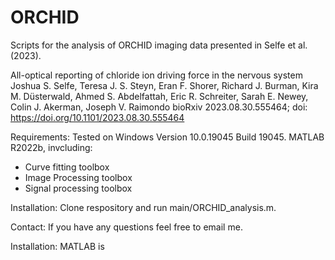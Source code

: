 # ORCHID
 Scripts for the analysis of ORCHID imaging data presented in Selfe et al. (2023).

All-optical reporting of chloride ion driving force in the nervous system
Joshua S. Selfe, Teresa J. S. Steyn, Eran F. Shorer, Richard J. Burman, Kira M. Düsterwald, Ahmed S. Abdelfattah, Eric R. Schreiter, Sarah E. Newey, Colin J. Akerman, Joseph V. Raimondo
bioRxiv 2023.08.30.555464; doi: https://doi.org/10.1101/2023.08.30.555464

Requirements:
Tested on Windows Version	10.0.19045 Build 19045. 
MATLAB R2022b, invcluding:
- Curve fitting toolbox
- Image Processing toolbox
- Signal processing toolbox

Installation:
Clone respository and run main/ORCHID_analysis.m.

Contact:
If you have any questions feel free to email me. 



Installation:
MATLAB is 
